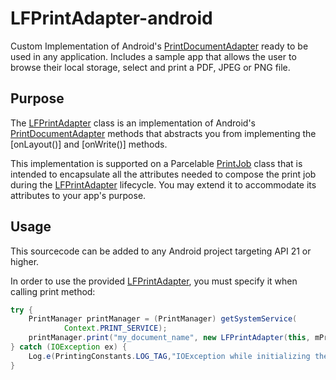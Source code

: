 # LFPrintAdapter-android
Custom Implementation of Android's [PrintDocumentAdapter][2] ready to be used in any application.
Includes a sample app that allows the user to browse their local storage, select and print a PDF, JPEG or PNG file.

## Purpose
The [LFPrintAdapter][1] class is an implementation of Android's [PrintDocumentAdapter][2] methods that abstracts you from implementing the [onLayout()] and [onWrite()] methods. 

This implementation is supported on a Parcelable [PrintJob][3] class that is intended to encapsulate all the attributes needed to compose the print job during the [LFPrintAdapter][1] lifecycle. You may extend it to accommodate its attributes to your app's purpose.

## Usage
This sourcecode can be added to any Android project targeting API 21 or higher.

In order to use the provided [LFPrintAdapter][1], you must specify it when calling print method:

```java
try {
    PrintManager printManager = (PrintManager) getSystemService(
            Context.PRINT_SERVICE);
    printManager.print("my_document_name", new LFPrintAdapter(this, mPrintJob), null);
} catch (IOException ex) {
    Log.e(PrintingConstants.LOG_TAG,"IOException while initializing the PrintAdapter.");
}
```

[1]: /lfprintadapter/src/main/java/com/hp/lfprintadapter/LFPrintAdapter.java
[2]: https://developer.android.com/reference/android/print/PrintDocumentAdapter.html
[3]: /com/hp/lfprintadapter/model/PrintJob.java
